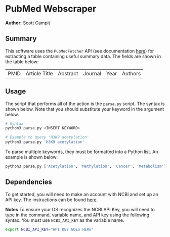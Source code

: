 # PubMed Webscraper
**Author:** Scott Campit

## Summary
This software uses the `PubMedFetcher` API (see documentation [here](https://pypi.org/project/metapub/)) for extracting a table containing useful summary data. The fields are shown in the table below:

|  |  |  |  |  |  |
|--|--|--|--|--|--|
|PMID|Article Title|Abstract|Journal|Year|Authors|

## Usage
The script that performs all of the action is the `parse.py` script. The syntax is shown below. Note that you should substitute your keyword in the <INSERT KEYWORD> argument below.

``` bash
# Syntax
python3 parse.py <INSERT KEYWORD>

# Example to query 'H3K9 acetylation'
python3 parse.py 'H3K9 acetylation'
```

To parse multiple keywords, they must be formatted into a Python list. An example is shown below:

``` bash
python3 parse.py ['Acetylation', 'Methylation', 'Cancer', 'Metabolism']
```

## Dependencies
To get started, you will need to make an account with NCBI and set up an API key. The instructions can be found [here](https://ncbiinsights.ncbi.nlm.nih.gov/2017/11/02/new-api-keys-for-the-e-utilities/).

**Notes**
To ensure your OS recognizes the NCBI API Key, you will need to type in the command, variable name, and API key using the following syntax. You must use `NCBI_API_KEY` as the variable name.

```bash
export NCBI_API_KEY="API KEY GOES HERE"
``` 
